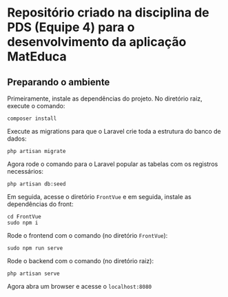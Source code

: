 # Repositório criado na disciplina de PDS (Equipe 4) para o desenvolvimento da aplicação MatEduca

## Preparando o ambiente
Primeiramente, instale as dependências do projeto. No diretório raiz, execute o comando:
```shell
composer install
```
Execute as migrations para que o Laravel crie toda a estrutura do banco de dados:
```shell
php artisan migrate
```
Agora rode o comando para o Laravel popular as tabelas com os registros necessários:
```shell
php artisan db:seed
```
Em seguida, acesse o diretório `FrontVue` e em seguida, instale as dependências do front:
```shell
cd FrontVue
sudo npm i
```

Rode o frontend com o comando (no diretório `FrontVue`):
```shell
sudo npm run serve
```

Rode o backend com o comando (no diretório raiz):
```shell
php artisan serve
```

Agora abra um browser e acesse o `localhost:8080`